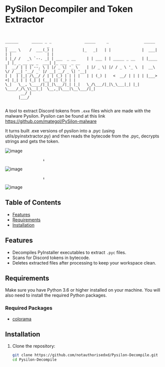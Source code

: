 # PySilon Decompiler and Token Extractor
```


______      _____ _ _               _____     _                _____     _                  _             
| ___ \    /  ___(_) |             |_   _|   | |              |  ___|   | |                | |            
| |_/ /   _\ `--. _| | ___  _ __     | | ___ | | _____ _ __   | |____  _| |_ _ __ __ _  ___| |_ ___  _ __ 
|  __/ | | |`--. \ | |/ _ \| '_ \    | |/ _ \| |/ / _ \ '_ \  |  __\ \/ / __| '__/ _` |/ __| __/ _ \| '__|
| |  | |_| /\__/ / | | (_) | | | |   | | (_) |   <  __/ | | | | |___>  <| |_| | | (_| | (__| || (_) | |   
\_|   \__, \____/|_|_|\___/|_| |_|   \_/\___/|_|\_\___|_| |_| \____/_/\_\\__|_|  \__,_|\___|\__\___/|_|   
       __/ |                                                                                              
      |___/                                                                                               


```


A tool to extract Discord tokens from `.exe` files which are made with the malware Pysilon. Pysilon can be found at this link https://github.com/mategol/PySilon-malware


It turns built .exe versions of pysilon into a .pyc (using utils/pyinstxtractor.py) and then reads the bytecode from the .pyc, decrypts strings and gets the token.

![image](https://github.com/user-attachments/assets/7bf66ecd-ad93-4004-88e3-ddc1e5027968)

                     ↓
                     
![image](https://github.com/user-attachments/assets/83e94d88-4613-4c11-a2ca-d3d1c3cc1a7d)

                     ↓
                     
![image](https://github.com/user-attachments/assets/50e33bdc-ec97-4e4f-a213-b5dacf1528c3)
                     
                     

## Table of Contents

- [Features](#features)
- [Requirements](#requirements)
- [Installation](#installation)

## Features

- Decompiles PyInstaller executables to extract `.pyc` files.
- Scans for Discord tokens in bytecode.
- Deletes extracted files after processing to keep your workspace clean.

## Requirements

Make sure you have Python 3.6 or higher installed on your machine. You will also need to install the required Python packages.

### Required Packages

- [colorama](https://pypi.org/project/colorama/)

## Installation

1. Clone the repository:

   ```bash
   git clone https://github.com/notauthorisedxd/Pysilon-Decompile.git
   cd Pysilon-Decompile
   ```
